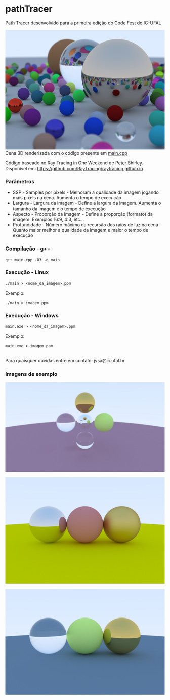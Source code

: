 # pathTracer
Path Tracer desenvolvido para a primeira edição do Code Fest do IC-UFAL

![Imagem de exemplo](/imgs/Exemplo.jpg "Imagem de Exemplo")  
Cena 3D renderizada com o código presente em [main.cpp][1]

[1]: https://github.com/jVictorSA/pathTracer/blob/main/main.cpp/ "Title"

Código baseado no Ray Tracing in One Weekend de Peter Shirley.  
Disponível em: https://github.com/RayTracing/raytracing.github.io.

### Parâmetros
* SSP - Samples por pixels - Melhoram a qualidade da imagem jogando mais pixels na cena. Aumenta o tempo de execução  
* Largura - Largura da imagem - Define a largura da imagem. Aumenta o tamanho da imagem e o tempo de execução  
* Aspecto - Proporção da imagem - Define a proporção (formato) da imagem. Exemplos 16:9, 4:3, etc...  
* Profundidade - Número máximo da recursão dos raios de luz na cena - Quanto maior melhor a qualidade da imagem e maior o tempo de execução  


### Compilação - g++
```
g++ main.cpp -O3 -o main
```

### Execução - Linux
```
./main > <nome_da_imagem>.ppm
```
Exemplo:
```
./main > imagem.ppm
```

### Execução - Windows
```
main.exe > <nome_da_imagem>.ppm
```
Exemplo:
```
main.exe > imagem.ppm
```
<br>
Para quaisquer dúvidas entre em contato: jvsa@ic.ufal.br  

### Imagens de exemplo
![Imagem de exemplo 2](/imgs/imagem3.jpg "Imagem de Exemplo 2")  


![Imagem de exemplo 3](/imgs/imagem1.jpg "Imagem de Exemplo 3")  


![Imagem de exemplo 4](/imgs/imagem2.jpg "Imagem de Exemplo 4")  
